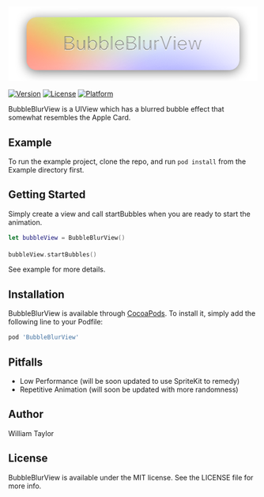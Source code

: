 ![BubbleBlurView](https://raw.githubusercontent.com/wfltaylor/BubbleBlurView/master/Logo.png)

[![Version](https://img.shields.io/cocoapods/v/BubbleBlurView.svg?style=flat)](https://cocoapods.org/pods/BubbleBlurView)
[![License](https://img.shields.io/cocoapods/l/BubbleBlurView.svg?style=flat)](https://cocoapods.org/pods/BubbleBlurView)
[![Platform](https://img.shields.io/cocoapods/p/BubbleBlurView.svg?style=flat)](https://cocoapods.org/pods/BubbleBlurView)

BubbleBlurView is a UIView which has a blurred bubble effect that somewhat resembles the Apple Card.

## Example

To run the example project, clone the repo, and run `pod install` from the Example directory first.

## Getting Started

Simply create a view and call startBubbles when you are ready to start the animation.

```swift
let bubbleView = BubbleBlurView()

bubbleView.startBubbles()
```

See example for more details.

## Installation

BubbleBlurView is available through [CocoaPods](https://cocoapods.org). To install
it, simply add the following line to your Podfile:

```ruby
pod 'BubbleBlurView'
```

## Pitfalls

* Low Performance (will be soon updated to use SpriteKit to remedy)
* Repetitive Animation (will soon be updated with more randomness)

## Author

William Taylor

## License

BubbleBlurView is available under the MIT license. See the LICENSE file for more info.
